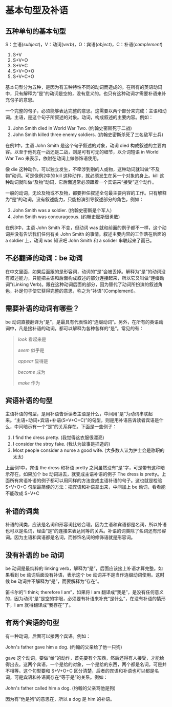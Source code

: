 # 基本句型及补语

## 五种单句的基本句型

S：主语(*subject*)，V：动词(*verb*)，O：宾语(*object*)，C：补语(*complement*)

1. S+V
2. S+V+O
3. S+V+C
4. S+V+O+O
5. S+V+C+O

基本句型分为五种，是因为有五种特性不同的动词而造成的。在所有的英语动词中，只有解释为“是”的动词是空的，没有意义的。也只有这种动词才需要补语来补充句子的意思。

一个完整的句子，必须能够表达完整的意思。这需要以两个部分来完成：主语和动词。主语，是这个句子所叙述的对象。动词，构成叙述的主要内容。例如：

1. John Smith died in World War Two. (约翰史密斯死于二战)
2. John Smith killed three enemy soldiers. (约翰史密斯杀死了三名敌军士兵)

在例1中，主语 John Smith 是这个句子叙述的对象，动词 died 构成叙述的主要内容。以至于他死在一战还是二战，则是可有可无的细节，以介词短语 in World War Two 来表示，依附在动词上做修饰语使用。

像 die 这种动作，可以独立发生，不牵涉到别的人或物，这种动词就叫做“不及物”动词。可是像例2中的 kill 这种动作，就必须发生在另一个对象的身上。kill 这种动词就叫做“及物”动词，它后面通常必须跟着一个宾语来“接受”这个动作。

一般的动词，无论及物或不及物，都要担任叙述全句最主要内容的工作。只有解释为“是”的动词，没有叙述能力，只能扮演引导叙述部分的角色，例如：

3. John Smith was a soldier. (约翰史密斯是个军人)
4. John Smith was concurageous. (约翰史密斯很勇敢)

在例3中，主语 John Smith 不变，但动词 was 就和前面的例子都不一样，这个动词并没有告诉我们任何有关 John Smith 的事情。叙述主要内容的工作落在后面的 a soldier 上，动词 was 知识吧 John Smith 和 a solider 串联起来了而已。

## 不必翻译的动词：be 动词

在中文里面，如果后面跟的是形容词，动词的“是”会被丢掉。解释为“是”的动词没有叙述能力，只能把主语和后面构成叙述的部分连接起来，所以它又叫做“连缀动词”(Linking Verb)。跟在这种动词后面的部分，因为替代了动词所扮演的叙述角色，补足句子使它获得完整的意思，称之为“补语”(Complement)。

## 需要补语的动词有哪些？

be 动词直接翻译为“是”，是最具有代表性的“连缀动词”。另外，在所有的英语动词中，凡是接补语的动词，都可以解释为各种各样的“是”。常见的有：

> *look*	  看起来是
>
> *seem*  	似乎是
>
> *appear*   显得是
>
> *become*  成为
>
> *make*      作为

## 宾语补语的句型

主语补语的句型，是用补语告诉读者主语是什么，中间用“是”为动词串联起来。“主语+动词+宾语+补语(S+V+O+C)”的句型，则是用补语告诉读者宾语是什么，中间暗示有一个“是”的关系存在。下面是一些例子：

1. I find the dress pretty. (我觉得这衣服很漂亮)
2. I consider the stroy fake. (我认为故事是捏造的)
3. Most people consider a nurse a good wife. (大多数人认为护士会是称职的太太)

上面例1中，宾语 the dress 和补语 pretty 之间虽然没有“是”字，可是带有这种暗示存在。如果加个 be 动词进去，就变成主语补语的例子 The dress is pretty。上面所有宾语补语的例子都可以用同样的方法变成主语补语的句子。这也就是检验 S+V+O+C 句型最简便的方法：把宾语和补语拿出来，中间加上 be 动词，看看能不能改成 S+V+C

## 补语的词类

补语的词类，应该是名词和形容词比较合理。因为主语和宾语都是名词，所以补语也可以是名词，经由“是”的连接来表达同等的关系。补语的词类除了名词还有形容词。因为主语和宾语都是名词，而修饰名词的修饰语就是形容词。

## 没有补语的 be 动词

be 动词是最纯粹的 linking verb，解释为“是”，后面应该接上补语才算完整。如果看到 be 动词后面没有补语，表示这个 be 动词并不是当作连缀动词使用。这时候 be 动词并不解释为“是”，而要解释为“存在”。

笛卡尔的“I think; therefore I am”，如果将 I am 翻译成“我是”，是没有任何意义的，因为动词“是”是空的字眼，必须要有补语来补充“是什么”，在没有补语的情形下，I am 就得翻译成“我存在”了。

## 有两个宾语的句型

有一种动词，后面可以接两个宾语。例如：

John's father gave him a dog. (约翰的父亲给了他一只狗)

gave 这个动词，要做“给”的动作，首先要有个东西，然后还得有人接受，才能给得出去。这两个宾语，一个是给的对象，一个是给的东西，两个都是名词，可是并不相等。这个句型要和 S+V+O+C 区分清楚，后者的宾语和补语也可以都是名词，可是宾语和补语间存在“等于是”的关系。例如：

John's father called him a dog. (约翰的父亲骂他是狗)

因为有“他是狗”的意思在，所以 a dog 是 him 的补语。
